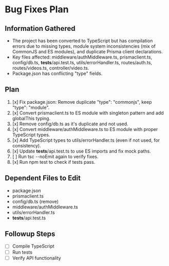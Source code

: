 # Bug Fixes Plan

## Information Gathered
- The project has been converted to TypeScript but has compilation errors due to missing types, module system inconsistencies (mix of CommonJS and ES modules), and duplicate Prisma client declarations.
- Key files affected: middleware/authMiddleware.ts, prismaclient.ts, config/db.ts, __tests__/api.test.ts, utils/errorHandler.ts, routes/auth.ts, routes/videos.ts, controller/video.ts.
- Package.json has conflicting "type" fields.

## Plan
1. [x] Fix package.json: Remove duplicate "type": "commonjs", keep "type": "module".
2. [x] Convert prismaclient.ts to ES module with singleton pattern and add globalThis typing.
3. [x] Remove config/db.ts as it's duplicate and not used.
4. [x] Convert middleware/authMiddleware.ts to ES module with proper TypeScript types.
5. [x] Add TypeScript types to utils/errorHandler.ts (even if not used, for consistency).
6. [x] Update __tests__/api.test.ts to use ES imports and fix mock paths.
7. [ ] Run tsc --noEmit again to verify fixes.
8. [x] Run npm test to check if tests pass.

## Dependent Files to Edit
- package.json
- prismaclient.ts
- config/db.ts (remove)
- middleware/authMiddleware.ts
- utils/errorHandler.ts
- __tests__/api.test.ts

## Followup Steps
- [ ] Compile TypeScript
- [ ] Run tests
- [ ] Verify API functionality
